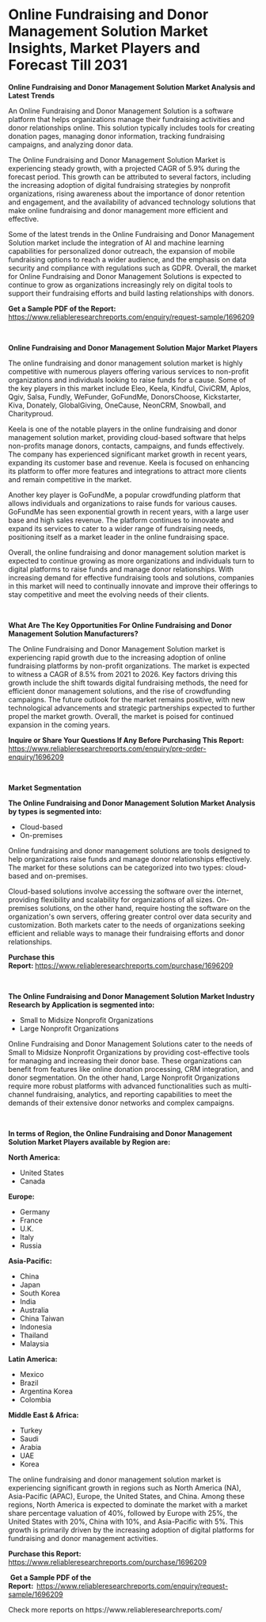 <p><h1>Online Fundraising and Donor Management Solution Market Insights, Market Players and Forecast Till 2031</h1></p><p><strong>Online Fundraising and Donor Management Solution Market Analysis and Latest Trends</strong></p>
<p><p>An Online Fundraising and Donor Management Solution is a software platform that helps organizations manage their fundraising activities and donor relationships online. This solution typically includes tools for creating donation pages, managing donor information, tracking fundraising campaigns, and analyzing donor data.</p><p>The Online Fundraising and Donor Management Solution Market is experiencing steady growth, with a projected CAGR of 5.9% during the forecast period. This growth can be attributed to several factors, including the increasing adoption of digital fundraising strategies by nonprofit organizations, rising awareness about the importance of donor retention and engagement, and the availability of advanced technology solutions that make online fundraising and donor management more efficient and effective.</p><p>Some of the latest trends in the Online Fundraising and Donor Management Solution market include the integration of AI and machine learning capabilities for personalized donor outreach, the expansion of mobile fundraising options to reach a wider audience, and the emphasis on data security and compliance with regulations such as GDPR. Overall, the market for Online Fundraising and Donor Management Solutions is expected to continue to grow as organizations increasingly rely on digital tools to support their fundraising efforts and build lasting relationships with donors.</p></p>
<p><strong>Get a Sample PDF of the Report:&nbsp;</strong> <a href="https://www.reliableresearchreports.com/enquiry/request-sample/1696209">https://www.reliableresearchreports.com/enquiry/request-sample/1696209</a></p>
<p>&nbsp;</p>
<p><strong>Online Fundraising and Donor Management Solution Major Market Players</strong></p>
<p><p>The online fundraising and donor management solution market is highly competitive with numerous players offering various services to non-profit organizations and individuals looking to raise funds for a cause. Some of the key players in this market include Eleo, Keela, Kindful, CiviCRM, Aplos, Qgiv, Salsa, Fundly, WeFunder, GoFundMe, DonorsChoose, Kickstarter, Kiva, Donately, GlobalGiving, OneCause, NeonCRM, Snowball, and Charityproud.</p><p>Keela is one of the notable players in the online fundraising and donor management solution market, providing cloud-based software that helps non-profits manage donors, contacts, campaigns, and funds effectively. The company has experienced significant market growth in recent years, expanding its customer base and revenue. Keela is focused on enhancing its platform to offer more features and integrations to attract more clients and remain competitive in the market.</p><p>Another key player is GoFundMe, a popular crowdfunding platform that allows individuals and organizations to raise funds for various causes. GoFundMe has seen exponential growth in recent years, with a large user base and high sales revenue. The platform continues to innovate and expand its services to cater to a wider range of fundraising needs, positioning itself as a market leader in the online fundraising space.</p><p>Overall, the online fundraising and donor management solution market is expected to continue growing as more organizations and individuals turn to digital platforms to raise funds and manage donor relationships. With increasing demand for effective fundraising tools and solutions, companies in this market will need to continually innovate and improve their offerings to stay competitive and meet the evolving needs of their clients.</p></p>
<p>&nbsp;</p>
<p><strong>What Are The Key Opportunities For Online Fundraising and Donor Management Solution Manufacturers?</strong></p>
<p><p>The Online Fundraising and Donor Management Solution market is experiencing rapid growth due to the increasing adoption of online fundraising platforms by non-profit organizations. The market is expected to witness a CAGR of 8.5% from 2021 to 2026. Key factors driving this growth include the shift towards digital fundraising methods, the need for efficient donor management solutions, and the rise of crowdfunding campaigns. The future outlook for the market remains positive, with new technological advancements and strategic partnerships expected to further propel the market growth. Overall, the market is poised for continued expansion in the coming years.</p></p>
<p><strong>Inquire or Share Your Questions If Any Before Purchasing This Report:</strong> <a href="https://www.reliableresearchreports.com/enquiry/pre-order-enquiry/1696209">https://www.reliableresearchreports.com/enquiry/pre-order-enquiry/1696209</a></p>
<p>&nbsp;</p>
<p><strong>Market Segmentation</strong></p>
<p><strong>The Online Fundraising and Donor Management Solution Market Analysis by types is segmented into:</strong></p>
<p><ul><li>Cloud-based</li><li>On-premises</li></ul></p>
<p><p>Online fundraising and donor management solutions are tools designed to help organizations raise funds and manage donor relationships effectively. The market for these solutions can be categorized into two types: cloud-based and on-premises. </p><p>Cloud-based solutions involve accessing the software over the internet, providing flexibility and scalability for organizations of all sizes. On-premises solutions, on the other hand, require hosting the software on the organization's own servers, offering greater control over data security and customization. Both markets cater to the needs of organizations seeking efficient and reliable ways to manage their fundraising efforts and donor relationships.</p></p>
<p><strong>Purchase this Report:&nbsp;</strong><a href="https://www.reliableresearchreports.com/purchase/1696209">https://www.reliableresearchreports.com/purchase/1696209</a></p>
<p>&nbsp;</p>
<p><strong>The Online Fundraising and Donor Management Solution Market Industry Research by Application is segmented into:</strong></p>
<p><ul><li>Small to Midsize Nonprofit Organizations</li><li>Large Nonprofit Organizations</li></ul></p>
<p><p>Online Fundraising and Donor Management Solutions cater to the needs of Small to Midsize Nonprofit Organizations by providing cost-effective tools for managing and increasing their donor base. These organizations can benefit from features like online donation processing, CRM integration, and donor segmentation. On the other hand, Large Nonprofit Organizations require more robust platforms with advanced functionalities such as multi-channel fundraising, analytics, and reporting capabilities to meet the demands of their extensive donor networks and complex campaigns.</p></p>
<p>&nbsp;</p>
<p><strong>In terms of Region, the Online Fundraising and Donor Management Solution Market Players available by Region are:</strong></p>
<p>
    <p> <strong> North America: </strong>
        <ul>
            <li>United States</li>
            <li>Canada</li>
        </ul>
        </p> 
    <p> <strong> Europe: </strong>
        <ul>
            <li>Germany</li>
            <li>France</li>
            <li>U.K.</li>
            <li>Italy</li>
            <li>Russia</li>
        </ul>
        </p> 
    <p> <strong> Asia-Pacific: </strong>
        <ul>
            <li>China</li>
            <li>Japan</li>
            <li>South Korea</li>
            <li>India</li>
            <li>Australia</li>
            <li>China Taiwan</li>
            <li>Indonesia</li>
            <li>Thailand</li>
            <li>Malaysia</li>
        </ul>
        </p> 
    <p> <strong> Latin America: </strong>
        <ul>
            <li>Mexico</li>
            <li>Brazil</li>
            <li>Argentina Korea</li>
            <li>Colombia</li>
        </ul>
        </p> 
    <p> <strong> Middle East & Africa: </strong>
        <ul>
            <li>Turkey</li>
            <li>Saudi</li>
            <li>Arabia</li>
            <li>UAE</li>
            <li>Korea</li>
        </ul>
    </p>
    </p>
<p><p>The online fundraising and donor management solution market is experiencing significant growth in regions such as North America (NA), Asia-Pacific (APAC), Europe, the United States, and China. Among these regions, North America is expected to dominate the market with a market share percentage valuation of 40%, followed by Europe with 25%, the United States with 20%, China with 10%, and Asia-Pacific with 5%. This growth is primarily driven by the increasing adoption of digital platforms for fundraising and donor management activities.</p></p>
<p><strong>Purchase this Report: </strong><a href="https://www.reliableresearchreports.com/purchase/1696209">https://www.reliableresearchreports.com/purchase/1696209</a></p>
<p>&nbsp;<strong>Get a Sample PDF of the Report:&nbsp;&nbsp;</strong><a href="https://www.reliableresearchreports.com/enquiry/request-sample/1696209">https://www.reliableresearchreports.com/enquiry/request-sample/1696209</a></p>
<p><strong></strong></p>
<p>Check more reports on https://www.reliableresearchreports.com/</p>